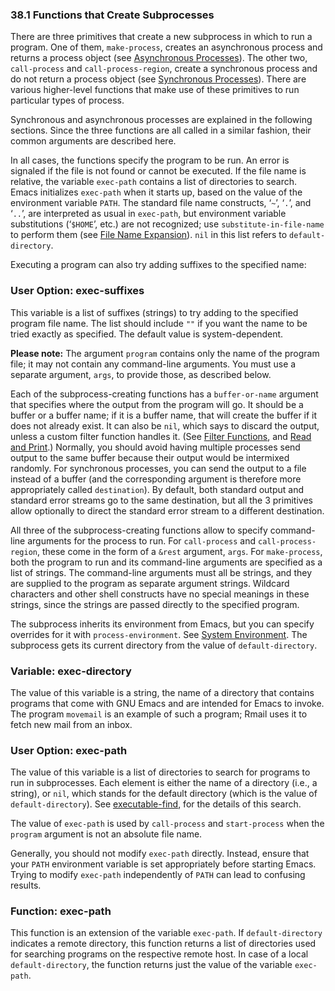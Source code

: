 

### 38.1 Functions that Create Subprocesses

There are three primitives that create a new subprocess in which to run a program. One of them, `make-process`, creates an asynchronous process and returns a process object (see [Asynchronous Processes](Asynchronous-Processes.html)). The other two, `call-process` and `call-process-region`, create a synchronous process and do not return a process object (see [Synchronous Processes](Synchronous-Processes.html)). There are various higher-level functions that make use of these primitives to run particular types of process.

Synchronous and asynchronous processes are explained in the following sections. Since the three functions are all called in a similar fashion, their common arguments are described here.

In all cases, the functions specify the program to be run. An error is signaled if the file is not found or cannot be executed. If the file name is relative, the variable `exec-path` contains a list of directories to search. Emacs initializes `exec-path` when it starts up, based on the value of the environment variable `PATH`. The standard file name constructs, ‘`~`’, ‘`.`’, and ‘`..`’, are interpreted as usual in `exec-path`, but environment variable substitutions (‘`$HOME`’, etc.) are not recognized; use `substitute-in-file-name` to perform them (see [File Name Expansion](File-Name-Expansion.html)). `nil` in this list refers to `default-directory`.

Executing a program can also try adding suffixes to the specified name:

### User Option: **exec-suffixes**

This variable is a list of suffixes (strings) to try adding to the specified program file name. The list should include `""` if you want the name to be tried exactly as specified. The default value is system-dependent.

**Please note:** The argument `program` contains only the name of the program file; it may not contain any command-line arguments. You must use a separate argument, `args`, to provide those, as described below.

Each of the subprocess-creating functions has a `buffer-or-name` argument that specifies where the output from the program will go. It should be a buffer or a buffer name; if it is a buffer name, that will create the buffer if it does not already exist. It can also be `nil`, which says to discard the output, unless a custom filter function handles it. (See [Filter Functions](Filter-Functions.html), and [Read and Print](Read-and-Print.html).) Normally, you should avoid having multiple processes send output to the same buffer because their output would be intermixed randomly. For synchronous processes, you can send the output to a file instead of a buffer (and the corresponding argument is therefore more appropriately called `destination`). By default, both standard output and standard error streams go to the same destination, but all the 3 primitives allow optionally to direct the standard error stream to a different destination.

All three of the subprocess-creating functions allow to specify command-line arguments for the process to run. For `call-process` and `call-process-region`, these come in the form of a `&rest` argument, `args`. For `make-process`, both the program to run and its command-line arguments are specified as a list of strings. The command-line arguments must all be strings, and they are supplied to the program as separate argument strings. Wildcard characters and other shell constructs have no special meanings in these strings, since the strings are passed directly to the specified program.

The subprocess inherits its environment from Emacs, but you can specify overrides for it with `process-environment`. See [System Environment](System-Environment.html). The subprocess gets its current directory from the value of `default-directory`.

### Variable: **exec-directory**

The value of this variable is a string, the name of a directory that contains programs that come with GNU Emacs and are intended for Emacs to invoke. The program `movemail` is an example of such a program; Rmail uses it to fetch new mail from an inbox.

### User Option: **exec-path**

The value of this variable is a list of directories to search for programs to run in subprocesses. Each element is either the name of a directory (i.e., a string), or `nil`, which stands for the default directory (which is the value of `default-directory`). See [executable-find](Locating-Files.html), for the details of this search.

The value of `exec-path` is used by `call-process` and `start-process` when the `program` argument is not an absolute file name.

Generally, you should not modify `exec-path` directly. Instead, ensure that your `PATH` environment variable is set appropriately before starting Emacs. Trying to modify `exec-path` independently of `PATH` can lead to confusing results.

### Function: **exec-path**

This function is an extension of the variable `exec-path`. If `default-directory` indicates a remote directory, this function returns a list of directories used for searching programs on the respective remote host. In case of a local `default-directory`, the function returns just the value of the variable `exec-path`.
